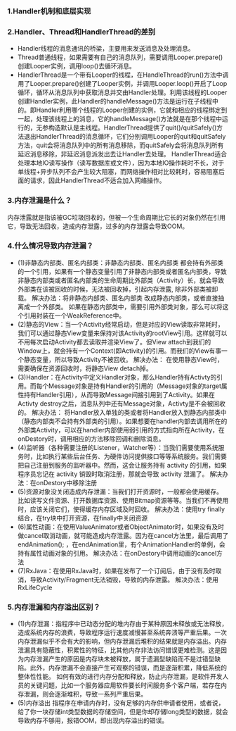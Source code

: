 
### 1.Handler机制和底层实现
### 2.Handler、Thread和HandlerThread的差别
* Handler线程的消息通讯的桥梁，主要用来发送消息及处理消息。
* Thread普通线程，如果需要有自己的消息队列，需要调用Looper.prepare()创建Looper实例，调用loop()去循环消息。
* HandlerThread是一个带有Looper的线程，在HandleThread的run()方法中调用了Looper.prepare()创建了Looper实例，并调用Looper.loop()开启了Loop循环，循环从消息队列中获取消息并交由Handler处理。利用该线程的Looper创建Handler实例，此Handler的handleMessage()方法是运行在子线程中的。即Handler利用哪个线程的Looper创建的实例，它就和相应的线程绑定到一起，处理该线程上的消息，它的handleMessage()方法就是在那个线程中运行的，无参构造默认是主线程。HandlerThread提供了quit()/quitSafely()方法退出HandlerThread的消息循环，它们分别调用Looper的quit和quitSafely方法，quit会将消息队列中的所有消息移除，而quitSafely会将消息队列所有延迟消息移除，非延迟消息派发出去让Handler去处理。
HandlerThread适合处理本地IO读写操作（读写数据库或文件），因为本地IO操作耗时不长，对于单线程+异步队列不会产生较大阻塞，而网络操作相对比较耗时，容易阻塞后面的请求，因此HandlerThread不适合加入网络操作。

### 3.内存泄漏是什么？
内存泄露就是指该被GC垃圾回收的，但被一个生命周期比它长的对象仍然在引用它，导致无法回收，造成内存泄露，过多的内存泄露会导致OOM。
### 4.什么情况导致内存泄漏？
* (1)非静态内部类、匿名内部类：非静态内部类、匿名内部类 都会持有外部类的一个引用，如果有一个静态变量引用了非静态内部类或者匿名内部类，导致非静态内部类或者匿名内部类的生命周期比外部类（Activity）长，就会导致外部类在该被回收的时候，无法被回收掉，引起内存泄露, 除非外部类被卸载。
解决办法：将非静态内部类、匿名内部类 改成静态内部类，或者直接抽离成一个外部类。 如果在静态内部类中，需要引用外部类对象，那么可以将这个引用封装在一个WeakReference中。
* (2)静态的View：当一个Activity经常启动，但是对应的View读取非常耗时，我们可以通过静态View变量来保持对该Activity的rootView引用。这样就可以不用每次启动Activity都去读取并渲染View了。但View attach到我们的Window上，就会持有一个Context(即Activity)的引用。而我们的View有事一个静态变量，所以导致Activity不被回收。
解决办法： 在使用静态View时，需要确保在资源回收时，将静态View detach掉。
* (3)Handler：在Activity中定义Handler对象，那么Handler持有Activty的引用。而每个Message对象是持有Handler的引用的（Message对象的target属性持有Handler引用），从而导致Message间接引用到了Activity。如果在Activty destroy之后，消息队列中还有Message对象，Activty是不会被回收的。
解决办法： 将Handler放入单独的类或者将Handler放入到静态内部类中（静态内部类不会持有外部类的引用）。如果想要在handler内部去调用所在的外部类Activity，可以在handler内部使用弱引用的方式指向所在Activity，在onDestory时，调用相应的方法移除回调和删除消息。
* (4)监听器（各种需要注册的Listener，Watcher等）：当我们需要使用系统服务时，比如执行某些后台任务、为硬件访问提供接口等等系统服务。我们需要把自己注册到服务的监听器中。然而，这会让服务持有 activity 的引用，如果程序员忘记在 activity 销毁时取消注册，那就会导致 activity 泄漏了。
解决办法：在onDestory中移除注册
* (5)资源对象没关闭造成内存泄漏：当我们打开资源时，一般都会使用缓存。比如读写文件资源、打开数据库资源、使用Bitmap资源等等。当我们不再使用时，应该关闭它们，使得缓存内存区域及时回收。
解决办法：使用try finally结合，在try块中打开资源，在finally中关闭资源
* (6)属性动画：在使用ValueAnimator或者ObjectAnimator时，如果没有及时做cancel取消动画，就可能造成内存泄露。因为在cancel方法里，最后调用了endAnimation(); ，在endAnimation里，有个AnimationHandler的单例，会持有属性动画对象的引用。
解决办法：在onDestory中调用动画的cancel方法
* (7)RxJava：在使用RxJava时，如果在发布了一个订阅后，由于没有及时取消，导致Activity/Fragment无法销毁，导致的内存泄露。
解决办法：使用RxLifeCycle
### 5.内存泄漏和内存溢出区别？
* (1)内存泄漏：指程序中已动态分配的堆内存由于某种原因未释放或无法释放，造成系统内存的浪费，导致程序运行速度减慢甚至系统奔溃等严重后果。一次内存泄漏似乎不会有大的影响，但内存泄漏后堆积的结果就是内存溢出。内存泄漏具有隐蔽性，积累性的特征，比其他内存非法访问错误更难检测。这是因为内存泄漏产生的原因是内存块未被释放，属于遗漏型缺陷而不是过错型缺陷。此外，内存泄漏不会直接产生可观察的错误，而是逐渐积累，降低系统的整体性性能。
如何有效的进行内存分配和释放，防止内存泄漏，是软件开发人员的关键问题，比如一个服务器应用软件要长时间服务多个客户端，若存在内存泄漏，则会逐渐堆积，导致一系列严重后果。
* (5)内存溢出
指程序在申请内存时，没有足够的内存供申请者使用，或者说，给了你一块存储int类型数据的存储空间，但是你却存储long类型的数据，就会导致内存不够用，报错OOM，即出现内存溢出的错误。

